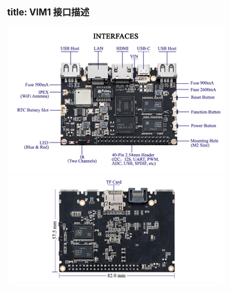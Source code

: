 title: VIM1 接口描述
---

![Top view](/images/vim1/vim_interfaces_top.png)
![Bottom view](/images/vim1/vim_interfaces_bot.png)
